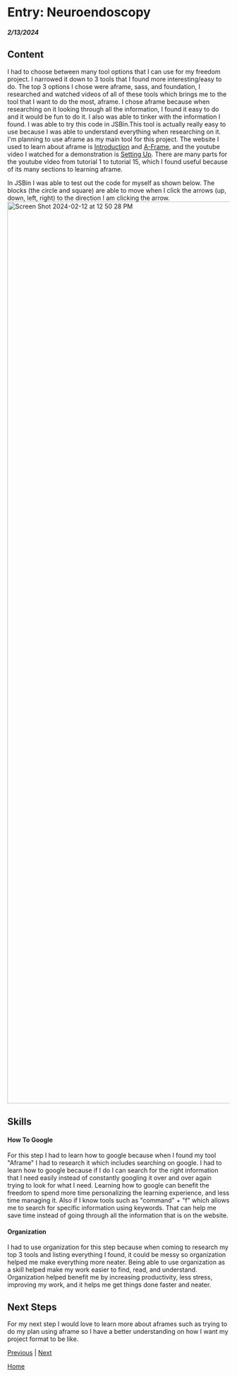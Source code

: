 # Entry: Neuroendoscopy
##### 2/13/2024

## Content 
I had to choose between many tool options that I can use for my freedom project. I narrowed it down to 3 tools that I found more interesting/easy to do. The top 3 options I chose were aframe, sass, and foundation, I researched and watched videos of all of these tools which brings me to the tool that I want to do the most, aframe. I chose aframe because when researching on it looking through all the information, I found it easy to do and it would be fun to do it. I also was able to tinker with the information I found. I was able to try this code in JSBin.This tool is actually really easy to use because I was able to understand everything when researching on it. I'm planning to use aframe as my main tool for this project. The website I used to learn about aframe is [Introduction](https://aframe.io/docs/1.5.0/introduction/) and [A-Frame](https://aframe.io/), and the youtube video I watched for a demonstration is [Setting Up](https://www.youtube.com/watch?v=dv6_C4UqTfs&list=PLRtjMdoYXLf4inSULAHyCMqpIUj4cmBTr). There are many parts for the youtube video from tutorial 1 to tutorial 15, which I found useful because of its many sections to learning aframe.

In JSBin I was able to test out the code for myself as shown below. The blocks (the circle and square) are able to move when I click the arrows (up, down, left, right) to the direction I am clicking the arrow.
<img width="2042" alt="Screen Shot 2024-02-12 at 12 50 28 PM" src="https://github.com/michellel7435/sep10-freedom-project/assets/146866515/024a964c-3c4f-48a0-aeea-c03e167b4f64">

## Skills 

#### How To Google
For this step I had to learn how to google because when I found my tool "Aframe" I had to research it which includes searching on google. I had to learn how to google because if I do I can search for the right information that I need easily instead of constantly googling it over and over again trying to look for what I need. Learning how to google can benefit the freedom to spend more time personalizing the learning experience, and less time managing it. Also if I know tools such as "command" + "f" which allows me to search for specific information using keywords. That can help me save time instead of going through all the information that is on the website.

#### Organization
I had to use organization for this step because when coming to research my top 3 tools and listing everything I found, it could be messy so organization helped me make everything more neater. Being able to use organization as a skill helped make my work easier to find, read, and understand. Organization helped benefit me by increasing productivity, less stress, improving my work, and it helps me get things done faster and neater.


## Next Steps
For my next step I would love to learn more about aframes such as trying to do my plan using aframe so I have a better understanding on how I want my project format to be like.


[Previous](entry03.md) | [Next](entry05.md)

[Home](../README.md)
